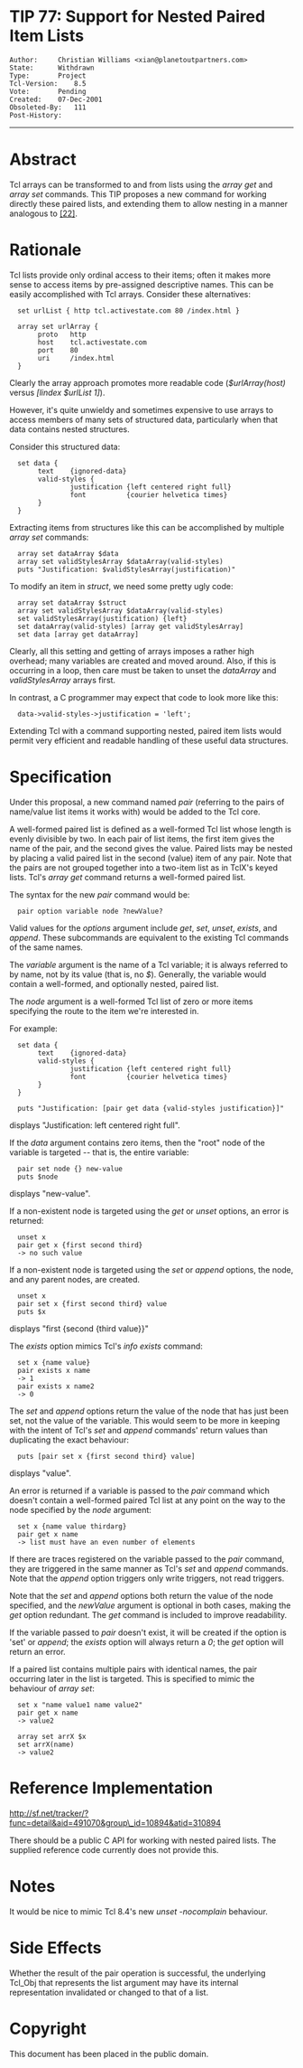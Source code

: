 # TIP 77: Support for Nested Paired Item Lists
	Author:		Christian Williams <xian@planetoutpartners.com>
	State:		Withdrawn
	Type:		Project
	Tcl-Version:	8.5
	Vote:		Pending
	Created:	07-Dec-2001
	Obsoleted-By:	111
	Post-History:	
-----

# Abstract

Tcl arrays can be transformed to and from lists using the _array
get_ and _array set_ commands.  This TIP proposes a new command for
working directly these paired lists, and extending them to allow
nesting in a manner analogous to [[22]](22.md).

# Rationale

Tcl lists provide only ordinal access to their items; often it makes
more sense to access items by pre-assigned descriptive names.  This
can be easily accomplished with Tcl arrays.  Consider these
alternatives:

	  set urlList { http tcl.activestate.com 80 /index.html }
	
	  array set urlArray {
	       proto   http
	       host    tcl.activestate.com
	       port    80
	       uri     /index.html
	  }

Clearly the array approach promotes more readable code
\(_$urlArray\(host\)_ versus _[lindex $urlList 1]_\).

However, it's quite unwieldy and sometimes expensive to use arrays to
access members of many sets of structured data, particularly when that
data contains nested structures.

Consider this structured data:

	  set data {
	       text    {ignored-data}
	       valid-styles {
	               justification {left centered right full}
	               font          {courier helvetica times}
	       }
	  }

Extracting items from structures like this can be accomplished by
multiple _array set_ commands:

	  array set dataArray $data
	  array set validStylesArray $dataArray(valid-styles)
	  puts "Justification: $validStylesArray(justification)"

To modify an item in _struct_, we need some pretty ugly code:

	  array set dataArray $struct
	  array set validStylesArray $dataArray(valid-styles)
	  set validStylesArray(justification) {left}
	  set dataArray(valid-styles) [array get validStylesArray]
	  set data [array get dataArray]

Clearly, all this setting and getting of arrays imposes a rather high
overhead; many variables are created and moved around.  Also, if this
is occurring in a loop, then care must be taken to unset the
_dataArray_ and _validStylesArray_ arrays first.

In contrast, a C programmer may expect that code to look more like
this:

	  data->valid-styles->justification = 'left';

Extending Tcl with a command supporting nested, paired item lists
would permit very efficient and readable handling of these useful data
structures.

# Specification

Under this proposal, a new command named _pair_ \(referring to the
pairs of name/value list items it works with\) would be added to the
Tcl core.

A well-formed paired list is defined as a well-formed Tcl list whose
length is evenly divisible by two.  In each pair of list items, the
first item gives the name of the pair, and the second gives the value.
Paired lists may be nested by placing a valid paired list in the
second \(value\) item of any pair.  Note that the pairs are not grouped
together into a two-item list as in TclX's keyed lists.  Tcl's _array
get_ command returns a well-formed paired list.

The syntax for the new _pair_ command would be:

	  pair option variable node ?newValue?

Valid values for the _options_ argument include _get_, _set_,
_unset_, _exists_, and _append_.  These subcommands are
equivalent to the existing Tcl commands of the same names.

The _variable_ argument is the name of a Tcl variable; it is always
referred to by name, not by its value \(that is, no _$_\).  Generally,
the variable would contain a well-formed, and optionally nested,
paired list.

The _node_ argument is a well-formed Tcl list of zero or more items
specifying the route to the item we're interested in.

For example:

	  set data {
	       text    {ignored-data}
	       valid-styles {
	               justification {left centered right full}
	               font          {courier helvetica times}
	       }
	  }
	
	  puts "Justification: [pair get data {valid-styles justification}]"

displays "Justification: left centered right full".

If the _data_ argument contains zero items, then the "root" node of
the variable is targeted -- that is, the entire variable:

	  pair set node {} new-value
	  puts $node

displays "new-value".

If a non-existent node is targeted using the _get_ or _unset_
options, an error is returned:

	  unset x
	  pair get x {first second third}
	  -> no such value

If a non-existent node is targeted using the _set_ or _append_
options, the node, and any parent nodes, are created.

	  unset x
	  pair set x {first second third} value
	  puts $x

displays "first \{second \{third value\}\}"

The _exists_ option mimics Tcl's _info exists_ command:

	  set x {name value}
	  pair exists x name
	  -> 1
	  pair exists x name2
	  -> 0

The _set_ and _append_ options return the value of the node that
has just been set, not the value of the variable.  This would seem to
be more in keeping with the intent of Tcl's _set_ and _append_
commands' return values than duplicating the exact behaviour:

	  puts [pair set x {first second third} value]

displays "value".

An error is returned if a variable is passed to the _pair_ command
which doesn't contain a well-formed paired Tcl list at any point on
the way to the node specified by the _node_ argument:

	  set x {name value thirdarg}
	  pair get x name
	  -> list must have an even number of elements

If there are traces registered on the variable passed to the _pair_
command, they are triggered in the same manner as Tcl's _set_ and
_append_ commands.  Note that the _append_ option triggers only
write triggers, not read triggers.

Note that the _set_ and _append_ options both return the value of
the node specified, and the _newValue_ argument is optional in both
cases, making the _get_ option redundant.  The _get_ command is
included to improve readability.

If the variable passed to _pair_ doesn't exist, it will be created
if the option is 'set' or _append_; the _exists_ option will
always return a _0_; the _get_ option will return an error.

If a paired list contains multiple pairs with identical names, the
pair occurring later in the list is targeted.  This is specified to
mimic the behaviour of _array set_:

	  set x "name value1 name value2"
	  pair get x name
	  -> value2
	
	  array set arrX $x
	  set arrX(name)
	  -> value2

# Reference Implementation

<http://sf.net/tracker/?func=detail&aid=491070&group\_id=10894&atid=310894>

There should be a public C API for working with nested paired lists.
The supplied reference code currently does not provide this.

# Notes

It would be nice to mimic Tcl 8.4's new _unset -nocomplain_
behaviour.

# Side Effects

Whether the result of the pair operation is successful, the underlying
Tcl\_Obj that represents the list argument may have its internal
representation invalidated or changed to that of a list.

# Copyright

This document has been placed in the public domain.

